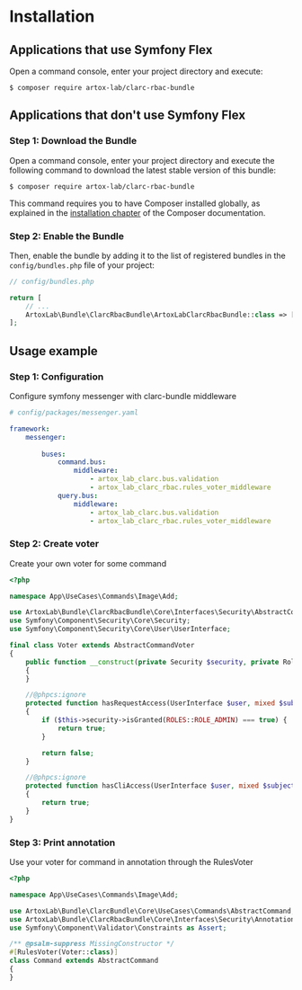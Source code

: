 Installation
============

Applications that use Symfony Flex
----------------------------------

Open a command console, enter your project directory and execute:

```console
$ composer require artox-lab/clarc-rbac-bundle
```

Applications that don't use Symfony Flex
----------------------------------------

### Step 1: Download the Bundle

Open a command console, enter your project directory and execute the
following command to download the latest stable version of this bundle:

```console
$ composer require artox-lab/clarc-rbac-bundle
```

This command requires you to have Composer installed globally, as explained
in the [installation chapter](https://getcomposer.org/doc/00-intro.md)
of the Composer documentation.

### Step 2: Enable the Bundle

Then, enable the bundle by adding it to the list of registered bundles
in the `config/bundles.php` file of your project:

```php
// config/bundles.php

return [
    // ...
    ArtoxLab\Bundle\ClarcRbacBundle\ArtoxLabClarcRbacBundle::class => ['all' => true],
];
```

Usage example
----------------------------------------
### Step 1: Configuration

Configure symfony messenger with clarc-bundle middleware

```yaml
# config/packages/messenger.yaml

framework:
    messenger:
    
        buses:
            command.bus:
                middleware:
                    - artox_lab_clarc.bus.validation
                    - artox_lab_clarc_rbac.rules_voter_middleware
            query.bus:
                middleware:
                    - artox_lab_clarc.bus.validation
                    - artox_lab_clarc_rbac.rules_voter_middleware
```

### Step 2: Create voter

Create your own voter for some command

```php
<?php

namespace App\UseCases\Commands\Image\Add;

use ArtoxLab\Bundle\ClarcRbacBundle\Core\Interfaces\Security\AbstractCommandVoter;
use Symfony\Component\Security\Core\Security;
use Symfony\Component\Security\Core\User\UserInterface;

final class Voter extends AbstractCommandVoter
{
    public function __construct(private Security $security, private RolesProvider $rolesProvider)
    {
    }

    //@phpcs:ignore
    protected function hasRequestAccess(UserInterface $user, mixed $subject): bool
    {
        if ($this->security->isGranted(ROLES::ROLE_ADMIN) === true) {
            return true;
        }

        return false;
    }

    //@phpcs:ignore
    protected function hasCliAccess(UserInterface $user, mixed $subject): bool
    {
        return true;
    }
}
```
### Step 3: Print annotation

Use your voter for command in annotation through the RulesVoter
```php
<?php

namespace App\UseCases\Commands\Image\Add;

use ArtoxLab\Bundle\ClarcBundle\Core\UseCases\Commands\AbstractCommand;
use ArtoxLab\Bundle\ClarcRbacBundle\Core\Interfaces\Security\Annotation\RulesVoter;
use Symfony\Component\Validator\Constraints as Assert;

/** @psalm-suppress MissingConstructor */
#[RulesVoter(Voter::class)]
class Command extends AbstractCommand
{
}
```
